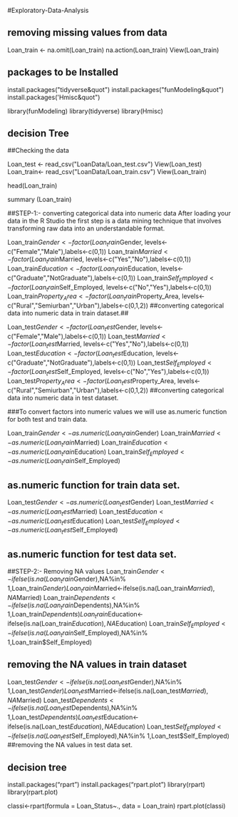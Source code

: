 #Exploratory-Data-Analysis

## removing missing values from data

Loan_train <- na.omit(Loan_train)
na.action(Loan_train)
View(Loan_train)

## packages to be Installed
install.packages("tidyverse&quot")
install.packages("funModeling&quot")
install.packages('Hmisc&quot")

library(funModeling)
library(tidyverse)
library(Hmisc)

## decision Tree
##Checking the data


Loan_test <- read_csv("LoanData/Loan_test.csv")
View(Loan_test)
Loan_train<- read_csv("LoanData/Loan_train.csv")
View(Loan_train)

head(Loan_train)



summary (Loan_train)
 

##STEP-1:- converting categorical data into numeric data
After loading your data in the R Studio the first step is a data mining technique that involves transforming raw data into an understandable format.

Loan_train$Gender<-factor(Loan_train$Gender, levels<-c("Female","Male"),labels<-c(0,1))
Loan_train$Married<-factor(Loan_train$Married, levels<-c("Yes","No"),labels<-c(0,1))
Loan_train$Education<-factor(Loan_train$Education, levels<-c("Graduate","NotGraduate"),labels<-c(0,1))
Loan_train$Self_Employed<-factor(Loan_train$Self_Employed, levels<-c("No","Yes"),labels<-c(0,1))
Loan_train$Property_Area<-factor(Loan_train$Property_Area, levels<-c("Rural","Semiurban","Urban"),labels<-c(0,1,2))
##converting categorical data into numeric data in train dataset.##


Loan_test$Gender<-factor(Loan_test$Gender, levels<-c("Female","Male"),labels<-c(0,1))
Loan_test$Married<-factor(Loan_test$Married, levels<-c("Yes","No"),labels<-c(0,1))
Loan_test$Education<-factor(Loan_test$Education, levels<-c("Graduate","NotGraduate"),labels<-c(0,1))
Loan_test$Self_Employed<-factor(Loan_test$Self_Employed, levels<-c("No","Yes"),labels<-c(0,1))
Loan_test$Property_Area<-factor(Loan_test$Property_Area, levels<-c("Rural","Semiurban","Urban"),labels<-c(0,1,2))
        ##converting categorical data into numeric data in test dataset.

###To convert factors  into numeric values we will use as.numeric function for both test and train data.

Loan_train$Gender<-as.numeric(Loan_train$Gender)
Loan_train$Married<-as.numeric(Loan_train$Married)
Loan_train$Education<-as.numeric(Loan_train$Education)
Loan_train$Self_Employed<-as.numeric(Loan_train$Self_Employed)
## as.numeric function for train data set.

Loan_test$Gender<-as.numeric(Loan_test$Gender)
Loan_test$Married<-as.numeric(Loan_test$Married)
Loan_test$Education<-as.numeric(Loan_test$Education)
Loan_test$Self_Employed<-as.numeric(Loan_test$Self_Employed)
## as.numeric function for test data set.

##STEP-2:- Removing NA values
Loan_train$Gender<-ifelse(is.na(Loan_train$Gender),NA%in% 1,Loan_train$Gender)
Loan_train$Married<-ifelse(is.na(Loan_train$Married),NA%in% 1,Loan_train$Married)
Loan_train$Dependents<-ifelse(is.na(Loan_train$Dependents),NA%in% 1,Loan_train$Dependents)
Loan_train$Education<-ifelse(is.na(Loan_train$Education),NA%in% 1,Loan_train$Education)
Loan_train$Self_Employed<-ifelse(is.na(Loan_train$Self_Employed),NA%in% 1,Loan_train$Self_Employed)
## removing the NA values in train dataset

Loan_test$Gender<-ifelse(is.na(Loan_test$Gender),NA%in% 1,Loan_test$Gender)
Loan_test$Married<-ifelse(is.na(Loan_test$Married),NA%in% 1,Loan_test$Married)
Loan_test$Dependents<-ifelse(is.na(Loan_test$Dependents),NA%in% 1,Loan_test$Dependents)
Loan_test$Education<-ifelse(is.na(Loan_test$Education),NA%in% 1,Loan_test$Education)
Loan_test$Self_Employed<-ifelse(is.na(Loan_test$Self_Employed),NA%in% 1,Loan_test$Self_Employed)
##removing the NA values in test data set.

## decision tree

install.packages(“rpart”)
install.packages(“rpart.plot”)
library(rpart)
library(rpart.plot)


classi<-rpart(formula = Loan_Status~., data = Loan_train)
rpart.plot(classi)


